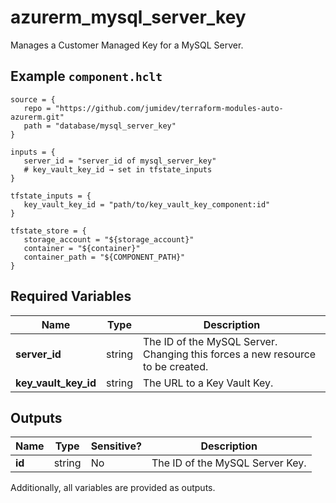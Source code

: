 # azurerm_mysql_server_key

Manages a Customer Managed Key for a MySQL Server.

## Example `component.hclt`

```hcl
source = {
   repo = "https://github.com/jumidev/terraform-modules-auto-azurerm.git"   
   path = "database/mysql_server_key"   
}

inputs = {
   server_id = "server_id of mysql_server_key"   
   # key_vault_key_id → set in tfstate_inputs
}

tfstate_inputs = {
   key_vault_key_id = "path/to/key_vault_key_component:id"   
}

tfstate_store = {
   storage_account = "${storage_account}"   
   container = "${container}"   
   container_path = "${COMPONENT_PATH}"   
}

```

## Required Variables

| Name | Type |  Description |
| ---- | --------- |  ----------- |
| **server_id** | string |  The ID of the MySQL Server. Changing this forces a new resource to be created. | 
| **key_vault_key_id** | string |  The URL to a Key Vault Key. | 



## Outputs

| Name | Type | Sensitive? | Description |
| ---- | ---- | --------- | --------- |
| **id** | string | No  | The ID of the MySQL Server Key. | 

Additionally, all variables are provided as outputs.
